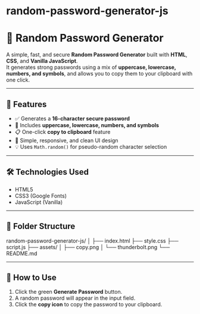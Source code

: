 # random-password-generator-js
# 🔐 Random Password Generator

A simple, fast, and secure **Random Password Generator** built with **HTML**, **CSS**, and **Vanilla JavaScript**.  
It generates strong passwords using a mix of **uppercase, lowercase, numbers, and symbols**, and allows you to copy them to your clipboard with one click.

---

## 🚀 Features

- ✅ Generates a **16-character secure password**
- 🔁 Includes **uppercase, lowercase, numbers, and symbols**
- 📋 One-click **copy to clipboard** feature
- 🎨 Simple, responsive, and clean UI design
- 💡 Uses `Math.random()` for pseudo-random character selection

---

## 🛠️ Technologies Used

- HTML5
- CSS3 (Google Fonts)
- JavaScript (Vanilla)

---

## 📂 Folder Structure

random-password-generator-js/
│
├── index.html
├── style.css
├── script.js
├── assets/
│ ├── copy.png
│ └── thunderbolt.png
└── README.md

---

## 🧪 How to Use

1. Click the green **Generate Password** button.
2. A random password will appear in the input field.
3. Click the **copy icon** to copy the password to your clipboard.
